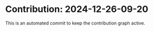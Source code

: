 # Contribution: 2024-12-26-09-20
This is an automated commit to keep the contribution graph active.
